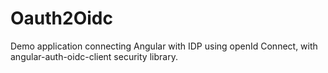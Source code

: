 # Oauth2Oidc

Demo application connecting Angular with IDP using openId Connect, with angular-auth-oidc-client security library.
